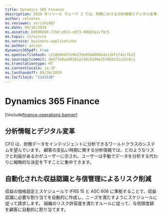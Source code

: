```yaml
---
title: Dynamics 365 Finance
description: 2019 年リリース ウェーブ 2 では、財務における分析情報とデジタル変革、リスク削減、サブスクリプション ベースの経済に焦点が当てられています。
author: relnotes
ms.reviewer: sericks007
ms.date: 09/10/2019
ms.assetid: b8096b69-725d-e911-a973-000d3a1c79c5
ms.topic: structure
ms.service: business-applications
ms.author: aolson
dynamics365pdf: true
ms.openlocfilehash: c218b0645fe9b27de05b680bbde136f1f42cfb22
ms.sourcegitcommit: de6f7e8aa90101a730c0109e3578b9131cd3c6cc
ms.translationtype: HT
ms.contentlocale: ja-JP
ms.lasthandoff: 09/26/2019
ms.locfileid: "2141538"
---
```

# <a name="dynamics-365-finance"></a>Dynamics 365 Finance

[!include[finance-operations banner](../includes/finance-operations.md)]

<!--structure start-->
## <a name="insights-and-digital-transformation"></a>分析情報とデジタル変革
CFO は、財務データをインテリジェントに分析できるワールドクラスのシステムを望んでいます。 顧客の支払い時期に関する分析情報では、どのようなリスクと利益があるかがユーザーに示され、ユーザーは手動でデータを分析する代わりに戦略的な決定を下すことに集中できます。

## <a name="reduce-risk-with-automated-revenue-recognition-and-credit-management"></a>自動化された収益認識と与信管理によるリスク削減
収益の価格設定とスケジュールで IFRS 15 と ASC 606 に準拠することで、収益認識に必要な割り当てを自動的に作成し、ニーズを満たすようにスケジュールに従って請求します。 組織のリスク許容度を満たすルールに従って、与信限度額を顧客に自動的に割り当てます。
<!--structure end-->



